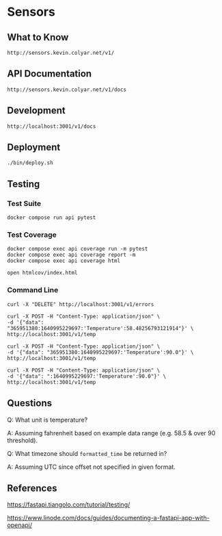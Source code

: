 # Sensors

## What to Know

    http://sensors.kevin.colyar.net/v1/

## API Documentation

    http://sensors.kevin.colyar.net/v1/docs

## Development

    http://localhost:3001/v1/docs

## Deployment

    ./bin/deploy.sh

## Testing

### Test Suite

    docker compose run api pytest
    
### Test Coverage

    docker compose exec api coverage run -m pytest
    docker compose exec api coverage report -m
    docker compose exec api coverage html

    open htmlcov/index.html
    
### Command Line

    curl -X "DELETE" http://localhost:3001/v1/errors

    curl -X POST -H "Content-Type: application/json" \
    -d '{"data": "365951380:1640995229697:'Temperature':58.48256793121914"}' \
    http://localhost:3001/v1/temp

    curl -X POST -H "Content-Type: application/json" \
    -d '{"data": "365951380:1640995229697:'Temperature':90.0"}' \
    http://localhost:3001/v1/temp

    curl -X POST -H "Content-Type: application/json" \
    -d '{"data": ":1640995229697:'Temperature':90.0"}' \
    http://localhost:3001/v1/temp

## Questions

Q: What unit is temperature?

A: Assuming fahrenheit based on example data range (e.g. 58.5 & over 90 threshold).

Q: What timezone should `formatted_time` be returned in?

A: Assuming UTC since offset not specified in given format.

## References

https://fastapi.tiangolo.com/tutorial/testing/

https://www.linode.com/docs/guides/documenting-a-fastapi-app-with-openapi/
